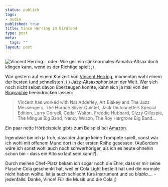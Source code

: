 ```yaml
--- 
status: publish
tags: 
- audio
published: true
title: Vince Herring im Birdland
type: post
meta: 
  tags: ""
layout: post
---
```

<img src='http://fredericiana.de/uploads/050227vincentherring.jpg' alt='Vincent Herring' class="alignright border" />... oder: Wie geil ein stinknormales Yamaha-Altsax doch klingen kann, wenn es der Richtige spielt ;)

War gestern auf einem Konzert von <a href="http://www.vincentherring.com/">Vincent Herring</a>, momentan wohl einem der besten (und schnellsten ;) ) Jazz-Altsaxophonisten der Welt. Wer sich noch nicht selbst davon überzeugen konnte, kann sich ja mal von der <a href="http://www.vincentherring.com/pages/1/index.htm">Biographie</a> beeindrucken lassen:
<blockquote>Vincent has worked with Nat Adderley, Art Blakey and The Jazz Messengers, The Horace Silver Quintet, Jack DeJohnette&#8217;s Special Edition, Larry Coryell, Cedar Walton, Freddie Hubbard, Dizzy Gillespie, The Mingus Big Band, Nancy Wilson, The Roy Hargrove Big Band...</blockquote>
Ein paar nette Hörbeispiele gibts zum Beispiel bei <a href="http://www.amazon.de/exec/obidos/ASIN/B0001Z3U60/">Amazon</a>.

Irgendwie bin ich ja froh, dass der Junge keine Trompete spielt, sonst wär ich wohl mit offenem Mund dort in der ersten Reihe gesessen. (Außerdem wäre ich sonst wohl auch noch schwerhöriger, als ich es heute ohnehin schon bin - dass ein Alto so laut sein kann?).

Durch meinen Chef-Platz bekam ich sogar noch die Ehre, dass er mir seine Flasche Cola geschenkt hat, weil er Cola Light bestellt hat und die normale nicht haben wollte. Ist ja auch schlecht fürs Instrument und so *blabla....* - jedenfalls: Danke, Vince! Für die Musik und die Cola ;)
